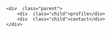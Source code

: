<!DOCTYPE html>
<html>
<head>
	<title>Responsive Resume</title>
	<link rel="stylesheet" type="text/css" href="Creat style.css">
</head>
<body>
	
	<div  class="parent">
		<div  class="child">profile</div>
		<div  class="child">contact</div>
	</div>

</body>
</html>
